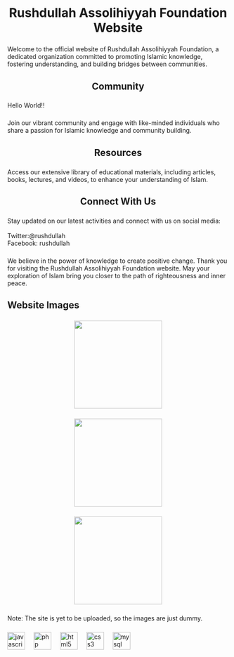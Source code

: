 <h1 align="center">Rushdullah Assolihiyyah Foundation Website</h1>

###

<p align="left">Welcome to the official website of Rushdullah Assolihiyyah Foundation, a dedicated organization committed to promoting Islamic knowledge, fostering understanding, and building bridges between communities.</p>

###

<h2 align="center">Community</h2>

###

<p align="left">Hello World!!</p>

###

<p align="left">Join our vibrant community and engage with like-minded individuals who share a passion for Islamic knowledge and community building.</p>

###

<h2 align="center">Resources</h2>

###

<p align="left">Access our extensive library of educational materials, including articles, books, lectures, and videos, to enhance your understanding of Islam.</p>

###

<h2 align="center">Connect With Us</h2>

###

<p align="left">Stay updated on our latest activities and connect with us on social media:<br><br>Twitter:@rushdullah <br>Facebook: rushdullah</p>

###

<p align="left">We believe in the power of knowledge to create positive change. Thank you for visiting the Rushdullah Assolihiyyah Foundation website. May your exploration of Islam bring you closer to the path of righteousness and inner peace.</p>

###

<h2 align="left">Website Images</h2>

###

<div align="center">
  <img height="200" src="https://i.ibb.co/D7QZdyw/image001.png"  />
</div>

###

<div align="center">
  <img height="200" src="https://i.ibb.co/syPqwGZ/image1.png"  />
</div>

###

<div align="center">
  <img height="200" src="https://i.ibb.co/C1pH8D1/image2.png"  />
</div>

###

<p align="left">Note: The site is yet to be uploaded, so the images are just dummy.</p>

###

<div align="left">
  <img src="https://cdn.jsdelivr.net/gh/devicons/devicon/icons/javascript/javascript-original.svg" height="40" alt="javascript logo"  />
  <img width="12" />
  <img src="https://cdn.jsdelivr.net/gh/devicons/devicon/icons/php/php-original.svg" height="40" alt="php logo"  />
  <img width="12" />
  <img src="https://cdn.jsdelivr.net/gh/devicons/devicon/icons/html5/html5-original.svg" height="40" alt="html5 logo"  />
  <img width="12" />
  <img src="https://cdn.jsdelivr.net/gh/devicons/devicon/icons/css3/css3-original.svg" height="40" alt="css3 logo"  />
  <img width="12" />
  <img src="https://cdn.jsdelivr.net/gh/devicons/devicon/icons/mysql/mysql-original.svg" height="40" alt="mysql logo"  />
</div>

###
